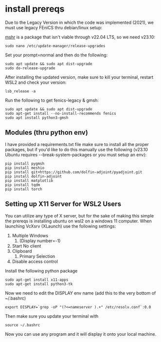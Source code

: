 # install prereqs
Due to the Legacy Version in which the code was implemented (2021), we must use legacy FEniCS thru debian/linux setup:

[mshr](https://bitbucket.org/fenics-project/mshr/src/master/) is a package that isn't viable through v22.04 LTS, so we need v23.10:

```
sudo nano /etc/update-manager/release-upgrades
```

Set your prompt=normal and then do the following:

```
sudo apt update && sudo apt dist-upgrade
sudo do-release-upgrade
```

After installing the updated version, make sure to kill your terminal, restart WSL2 and check your version: 
```
lsb_release -a
```

Run the following to get fenics-legacy & gmsh:
```
sudo apt update && sudo apt dist-upgrade
sudo apt-get install --no-install-recommends fenics
sudo apt install python3-gmsh
```

## Modules (thru python env)
I have provided a requirements.txt file make sure to install all the proper packages, but if you'd like to do this manually use the following (v23.10 Ubuntu requires --break-system-packages or you must setup an env):

```
pip install pygmsh
pip install meshio
pip install git+https://github.com/dolfin-adjoint/pyadjoint.git
pip install dolfin-adjoint
pip install matplotlib
pip install tqdm
pip install torch
```

## Setting up X11 Server for WSL2 Users
You can utilize any type of X server, but for the sake of making this simple the prereqs is installing ubuntu on wsl2 on a windows 11 computer. When launching VcXsrv (XLaunch) use the following settings:

1. Multiple Windows 
    1. (Display number=-1)
2. Start No client
3. Clipboard
    1. Primary Selection
4. Disable access control

Install the following python package
```
sudo apt-get install x11-apps
sudo apt-get install python3-tk
```
Now we need to edit the DISPLAY env name (add this to the very bottom of ~/.bashrc)
```
export DISPLAY=`grep -oP "(?<=nameserver ).+" /etc/resolv.conf`:0.0
```
Then make sure you update your terminal with
```
source ~/.bashrc
```

Now you can use any program and it will display it onto your local machine.

